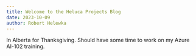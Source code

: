 ```yaml
---
title: Welcome to the Heluca Projects Blog
date: 2023-10-09
author: Robert Helewka
---
```

In Alberta for Thanksgiving.  Should have some time to work on my Azure AI-102 training.